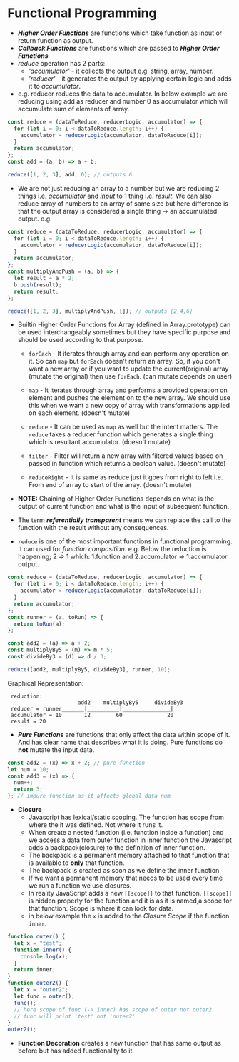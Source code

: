 # Functional Programming

- _**Higher Order Functions**_ are functions which take function as input or return function as output.
- _**Callback Functions**_ are functions which are passed to _**Higher Order Functions**_
- _reduce_ operation has 2 parts:
  - _'accumulator'_ - it collects the output e.g. string, array, number.
  - _'reducer'_ - it generates the output by applying certain logic and adds it to _accumulator_.
- e.g. reducer reduces the data to accumulator. In below example we are reducing using add as reducer and number 0 as accumulator which will accumulate sum of elements of array.

```javascript
const reduce = (dataToReduce, reducerLogic, accumulator) => {
  for (let i = 0; i < dataToReduce.length; i++) {
    accumulator = reducerLogic(accumulator, dataToReduce[i]);
  }
  return accumulator;
};
const add = (a, b) => a + b;

reduce([1, 2, 3], add, 0); // outputs 6
```

- We are not just reducing an array to a number but we are reducing 2 things i.e. _accumulator_ and _input_ to 1 thing i.e. _result_.
  We can also reduce array of numbers to an array of same size but here difference is that the output array is considered a single thing -> an accumulated output.
  e.g.

```javascript
const reduce = (dataToReduce, reducerLogic, accumulator) => {
  for (let i = 0; i < dataToReduce.length; i++) {
    accumulator = reducerLogic(accumulator, dataToReduce[i]);
  }
  return accumulator;
};
const multiplyAndPush = (a, b) => {
  let result = a * 2;
  b.push(result);
  return result;
};

reduce([1, 2, 3], multiplyAndPush, []); // outputs [2,4,6]
```

- Builtin Higher Order Functions for Array (defined in Array.prototype) can be used interchangeably sometimes but they have specific purpose and should be used according to that purpose.

  - `forEach` - It iterates through array and can perform any operation on it. So can `map` but `forEach` doesn't return an array. So, if you don't want a new array or if you want to update the current(original) array (mutate the original) then use `forEach`. (can mutate depends on user)
  - `map` - It iterates through array and performs a provided operation on element and pushes the element on to the new array. We should use this when we want a new copy of array with transformations applied on each element. (doesn't mutate)
  - `reduce` - It can be used as `map` as well but the intent matters. The `reduce` takes a reducer function which generates a single thing which is resultant accumulator. (doesn't mutate)
  - `filter` - Filter will return a new array with filtered values based on passed in function which returns a boolean value. (doesn't mutate)

  - `reduceRight` - It is same as reduce just it goes from right to left i.e. From end of array to start of the array. (doesn't mutate)

- **NOTE:** Chaining of Higher Order Functions depends on what is the output of current function and what is the input of subsequent function.
- The term **_referentially transparent_** means we can replace the call to the function with the result without any consequences.
- `reduce` is one of the most important functions in functional programming. It can used for _function composition_. e.g.
  Below the reduction is happening; 2 => 1 which: 1.function and 2.accumulator => 1.accumulator output.

```javascript
const reduce = (dataToReduce, reducerLogic, accumulator) => {
  for (let i = 0; i < dataToReduce.length; i++) {
    accumulator = reducerLogic(accumulator, dataToReduce[i]);
  }
  return accumulator;
};
const runner = (a, toRun) => {
  return toRun(a);
};

const add2 = (a) => a + 2;
const multiplyBy5 = (m) => m * 5;
const divideBy3 = (d) => d / 3;

reduce([add2, multiplyBy5, divideBy3], runner, 10);
```

Graphical Representation:

```
 reduction:
                      add2    multiplyBy5     divideBy3
 reducer = runner_______|__________|_______________|
 accumulator = 10       12        60              20
 result = 20
```

- **_Pure Functions_** are functions that only affect the data within scope of it. And has clear name that describes what it is doing. Pure functions do **not** mutate the input data.

```javascript
const add2 = (x) => x + 2; // pure function
let num = 10;
const add3 = (x) => {
  num++;
  return 3;
}; // impure function as it affects global data num
```

- **Closure**
  - Javascript has lexical/static scoping. The function has scope from where the it was defined. Not where it runs it.<br>
  - When create a nested function (i.e. function inside a function) and we access a data from outer function in inner function the Javascript adds a backpack(closure) to the definition of inner function.
  - The backpack is a permanent memory attached to that function that is available to **only** that function.
  - The backpack is created as soon as we define the inner function.
  - If we want a permanent memory that needs to be used every time we run a function we use closures.
  - In reality JavaScript adds a new `[[scope]]` to that function. `[[scope]]` is hidden property for the function and it is as it is named,a scope for that function. Scope is where it can look for data.
  - in below example the `x` is added to the _Closure Scope_ if the function `inner`.

```javascript
function outer() {
  let x = "test";
  function inner() {
    console.log(x);
  }
  return inner;
}
function outer2() {
  let x = "outer2";
  let func = outer();
  func();
  // here scope of func (-> inner) has scope of outer not outer2
  // func will print 'test' not 'outer2'
}
outer2();
```

- **Function Decoration** creates a new function that has same output as before but has added functionality to it.
